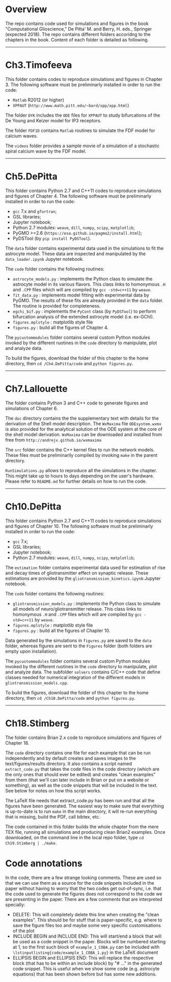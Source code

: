 # Overview

The repo contains code used for simulations and figures in the book "Computational Glioscience," De Pitta' M. and Berry, H. eds., Springer (expected 2018). The repo contains different folders accoridng to the chapters in the book. Content of each folder is detailed as following.

---------------------------------------------------------------------------------
# Ch3.Timofeeva

This folder contains codes to reproduce simulations and figures in Chapter 3. The following software must be preliminarly installed in order to run the code:

- `Matlab` R2012 (or higher)
- `XPPAUT` (`http://www.math.pitt.edu/~bard/xpp/xpp.html`) 

The folder `DYK` includes the `ODE` files for `XPPAUT` to study bifurcations of the De Young and Keizer model for IP3 receptors.

The folder `FDF1D` contains `Matlab` routines to simulate the FDF model for calcium waves.

The `videos` folder provides a sample movie of a simulation of a stochastic spiral calcium wave by the FDF model.

---------------------------------------------------------------------------------
# Ch5.DePitta

This folder contains Python 2.7 and C++11 codes to reproduce simulations and figures of Chapter 4. The following software must be preliminarly installed in order to run the code:

- `gcc` 7.x and `gfortran`;
- GSL libraries;
- Jupyter notebook;
- Python 2.7 modules: `weave`, `dill`, `numpy`, `scipy`, `matplotlib`;
- PyGMO >=2.6 (`https://esa.github.io/pagmo2/install.html`);
- PyDSTool (by `pip install PyDSTool`).

The `data` folder contains experimental data used in the simulations to fit the astrocyte model. These data are inspected and manipulated by the `data_loader.ipynb` Jupyter notebook.

The `code` folder contains the following routines:
* `astrocyte_models.py` : implements the Python class to simulate the astrocyte model in its various flavors. This class links to homonymous `.H` and `.CPP` files which will are compiled by `gcc -std=c++11` by `weave`.
* `fit_data.py` : implements model fitting with experimental data by PyGMO. The results of these fits are already provided in the `data` folder. The routine is provided for completeness.
* `egchi_bif.py` : implements the `PyCont` class (by `PyDSTool`) to perform bifurcation analysis of the extended astrocyte model (i.e. ex-GChI).
* `figures.mplstyle` : matplotlib style file
* `figures.py` : build all the figures of Chapter 4.

The `pycustommodules` folder contains several custom Python modules invoked by the different ruotines in the `code` directory to manipulate, plot and analyze data. 

To build the figures, download the folder of this chapter to the home directory, then `cd /Ch4.DePitta/code` and `python figures.py`. 

---------------------------------------------------------------------------------
# Ch7.Lallouette

The folder contains Python 3 and C++ code to generate figures and simulations of Chapter 6.

The `doc` directory contains the the supplementary text with details for the derivation of the Shell model description. The `WxMaxima` file `ODEsystem.wxmx` is also provided for the analytical solution of the ODE system at the core of the shell model derivation. `WxMaxima` can be downloaded and installed from free from `http://andrejv.github.io/wxmaxima`

The `src` folder contains the C++ kernel files to run the network models. These files must be preliminarily compiled by invoking `make` in the parent directory. 

`RunSimulations.py` allows to reproduce all the simulations in the chapter. This might take up to hours to days depending on the user's hardware. Please refer to `README.md` for further details on how to run the code.

---------------------------------------------------------------------------------
# Ch10.DePitta

This folder contains Python 2.7 and C++11 codes to reproduce simulations and figures of Chapter 10. The following software must be preliminarly installed in order to run the code:

- `gcc` 7.x;
- GSL libraries;
- Jupyter notebook;
- Python 2.7 modules: `weave`, `dill`, `numpy`, `scipy`, `matplotlib`;

The `estimation` folder contains experimental data used for estimation of rise and decay times of gliotransmitter effect on synaptic release. These estimations are provided by the `gliotransmission_kinetics.ipynb` Jupyter notebook.

The `code` folder contains the following routines:
* `gliotransmission_models.py` : implements the Python class to simulate all models of neuro/gliotransmitter release. This class links to homonymous `.H` and `.CPP` files which will are compiled by `gcc -std=c++11` by `weave`.
* `figures.mplstyle` : matplotlib style file
* `figures.py` : build all the figures of Chapter 10.

Data generated by the simulations in `figures.py` are saved to the `data` folder, whereas figures are sent to the `Figures` folder (both folders are empty upon installation).

The `pycustommodules` folder contains several custom Python modules invoked by the different ruotines in the `code` directory to manipulate, plot and analyze data. The subfolder `solvers` contains C/C++ code that define classes needed for numerical integration of the different models in `gliotransmission_models.cpp`. 

To build the figures, download the folder of this chapter to the home directory, then `cd /Ch10.DePitta/code` and `python figures.py`. 

---------------------------------------------------------------------------------
# Ch18.Stimberg

The folder contains Brian 2.x code to reproduce simulations and figures of Chapter 18. 

The `code` directory contains one file for each example that can be run independently and by default creates and saves images to the text/figures/results directory. It also contains a script named `extract_code.py` that takes the code files in the code directory (which are the only ones that should ever be edited) and creates "clean examples" from them (that we'll can later include in Brian or put on a website or something), as well as the code snippets that will be included in the text. See below for notes on how this script works.

The LaTeX file needs that extract_code.py has been run and that all the figures have been generated. The easiest way to make sure that everything is up-to-date is to run `make` in the main directory, it will re-run everything that is missing, build the PDF, call bibtex, etc.

The code contained in this folder builds the whole chapter from the mere TEX file, running all simulations and producing clean Brian2 examples. Once downloaded, on the command line in the local repo folder, type `cd Ch19.Stimberg | ./make`.

# Code annotations
In the code, there are a few strange looking comments. These are used so that we can use them as a source for the code snippets included in the paper without having to worry that the two codes get out-of-sync, i.e. that the code used to generate the figures does not correspond to the code we are presenting in the paper. There are a few comments that are interpreted specially:

* DELETE: This will completely delete this line when creating the "clean examples". This should be for stuff that is paper-specific, e.g. where to save the figure files too and maybe some very specific customisations of the plot
* INCLUDE BEGIN and INCLUDE END: This will start/end a block that will be used as a code snippet in the paper. Blocks will be numbered starting at 1, so the first such block of `example_1_COBA.py` can be included with `\lstinputlisting{code/example_1_COBA_1.py}` in the LaTeX document
* ELLIPSIS BEGIN and ELLIPSIS END: This will replace the respective block (that has to be within an include block) by "# ..." in the generated code snippet. This is useful when we show some code (e.g. astrocyte equations) that has been shown before but has some new additions.
